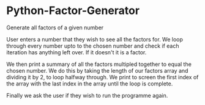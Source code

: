 # Python-Factor-Generator
Generate all factors of a given number

User enters a number that they wish to see all the factors for. We loop through every number upto to the chosen number and check if each iteration has anything left over. If it doesn't it is a factor.

We then print a summary of all the factors multipled together to equal the chosen number. We do this by taking the length of our factors array and dividing it by 2, to loop halfway through. We print to screen the first index of the array with the last index in the array until the loop is complete.

Finally we ask the user if they wish to run the programme again.
